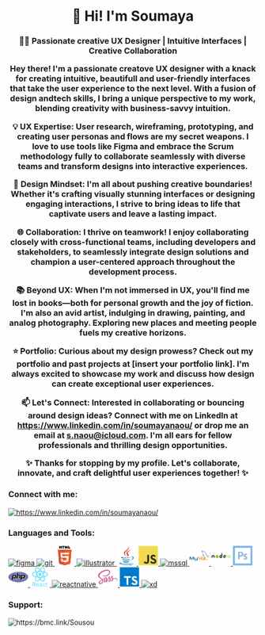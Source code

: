 <h1 align="center"> 👋 Hi! I'm Soumaya</h1>
<h3 align="center"
  
👨‍💻 Passionate creative UX Designer | Intuitive Interfaces | Creative Collaboration

Hey there! I'm a passionate creatove UX designer with a knack for creating intuitive, beautifull and user-friendly interfaces that take the user experience to the next level. With a fusion of design andtech skills, I bring a unique perspective to my work, blending creativity with business-savvy intuition.

💡 UX Expertise:
User research, wireframing, prototyping, and creating user personas and flows are my secret weapons. I love to use tools like Figma and embrace the Scrum methodology fully to collaborate seamlessly with diverse teams and transform designs into interactive experiences.

🎨 Design Mindset: I'm all about pushing creative boundaries! Whether it's crafting visually stunning interfaces or designing engaging interactions, I strive to bring ideas to life that captivate users and leave a lasting impact.

🌐 Collaboration: I thrive on teamwork! I enjoy collaborating closely with cross-functional teams, including developers and stakeholders, to seamlessly integrate design solutions and champion a user-centered approach throughout the development process.

📚 Beyond UX: When I'm not immersed in UX, you'll find me lost in books—both for personal growth and the joy of fiction. I'm also an avid artist, indulging in drawing, painting, and analog photography. Exploring new places and meeting people fuels my creative horizons.

⭐ Portfolio: Curious about my design prowess? Check out my portfolio and past projects at [insert your portfolio link]. I'm always excited to showcase my work and discuss how design can create exceptional user experiences.

📫 Let's Connect: Interested in collaborating or bouncing around design ideas? Connect with me on LinkedIn at https://www.linkedin.com/in/soumayanaou/ or drop me an email at s.naou@icloud.com. I'm all ears for fellow professionals and thrilling design opportunities.

✨ Thanks for stopping by my profile. Let's collaborate, innovate, and craft delightful user experiences together! ✨</h3>
  
<h3 align="left">Connect with me:</h3>
<p align="left">
<a href="https://linkedin.com/in/https://www.linkedin.com/in/soumayanaou/" target="blank"><img align="center" src="https://raw.githubusercontent.com/rahuldkjain/github-profile-readme-generator/master/src/images/icons/Social/linked-in-alt.svg" alt="https://www.linkedin.com/in/soumayanaou/" height="30" width="40" /></a>
</p>

<h3 align="left">Languages and Tools:</h3>
<p align="left"> <a href="https://www.figma.com/" target="_blank" rel="noreferrer"> <img src="https://www.vectorlogo.zone/logos/figma/figma-icon.svg" alt="figma" width="40" height="40"/> </a> <a href="https://git-scm.com/" target="_blank" rel="noreferrer"> <img src="https://www.vectorlogo.zone/logos/git-scm/git-scm-icon.svg" alt="git" width="40" height="40"/> </a> <a href="https://www.w3.org/html/" target="_blank" rel="noreferrer"> <img src="https://raw.githubusercontent.com/devicons/devicon/master/icons/html5/html5-original-wordmark.svg" alt="html5" width="40" height="40"/> </a> <a href="https://www.adobe.com/in/products/illustrator.html" target="_blank" rel="noreferrer"> <img src="https://www.vectorlogo.zone/logos/adobe_illustrator/adobe_illustrator-icon.svg" alt="illustrator" width="40" height="40"/> </a> <a href="https://www.java.com" target="_blank" rel="noreferrer"> <img src="https://raw.githubusercontent.com/devicons/devicon/master/icons/java/java-original.svg" alt="java" width="40" height="40"/> </a> <a href="https://developer.mozilla.org/en-US/docs/Web/JavaScript" target="_blank" rel="noreferrer"> <img src="https://raw.githubusercontent.com/devicons/devicon/master/icons/javascript/javascript-original.svg" alt="javascript" width="40" height="40"/> </a> <a href="https://www.microsoft.com/en-us/sql-server" target="_blank" rel="noreferrer"> <img src="https://www.svgrepo.com/show/303229/microsoft-sql-server-logo.svg" alt="mssql" width="40" height="40"/> </a> <a href="https://www.mysql.com/" target="_blank" rel="noreferrer"> <img src="https://raw.githubusercontent.com/devicons/devicon/master/icons/mysql/mysql-original-wordmark.svg" alt="mysql" width="40" height="40"/> </a> <a href="https://nodejs.org" target="_blank" rel="noreferrer"> <img src="https://raw.githubusercontent.com/devicons/devicon/master/icons/nodejs/nodejs-original-wordmark.svg" alt="nodejs" width="40" height="40"/> </a> <a href="https://www.photoshop.com/en" target="_blank" rel="noreferrer"> <img src="https://raw.githubusercontent.com/devicons/devicon/master/icons/photoshop/photoshop-line.svg" alt="photoshop" width="40" height="40"/> </a> <a href="https://www.php.net" target="_blank" rel="noreferrer"> <img src="https://raw.githubusercontent.com/devicons/devicon/master/icons/php/php-original.svg" alt="php" width="40" height="40"/> </a> <a href="https://reactjs.org/" target="_blank" rel="noreferrer"> <img src="https://raw.githubusercontent.com/devicons/devicon/master/icons/react/react-original-wordmark.svg" alt="react" width="40" height="40"/> </a> <a href="https://reactnative.dev/" target="_blank" rel="noreferrer"> <img src="https://reactnative.dev/img/header_logo.svg" alt="reactnative" width="40" height="40"/> </a> <a href="https://sass-lang.com" target="_blank" rel="noreferrer"> <img src="https://raw.githubusercontent.com/devicons/devicon/master/icons/sass/sass-original.svg" alt="sass" width="40" height="40"/> </a> <a href="https://www.typescriptlang.org/" target="_blank" rel="noreferrer"> <img src="https://raw.githubusercontent.com/devicons/devicon/master/icons/typescript/typescript-original.svg" alt="typescript" width="40" height="40"/> </a> <a href="https://www.adobe.com/products/xd.html" target="_blank" rel="noreferrer"> <img src="https://cdn.worldvectorlogo.com/logos/adobe-xd.svg" alt="xd" width="40" height="40"/> </a> </p>

<h3 align="left">Support:</h3>
<p><a href="https://www.buymeacoffee.com/https://bmc.link/Sousou"> <img align="left" src="https://cdn.buymeacoffee.com/buttons/v2/default-yellow.png" height="50" width="210" alt="https://bmc.link/Sousou" /></a></p><br><br>
   

        
